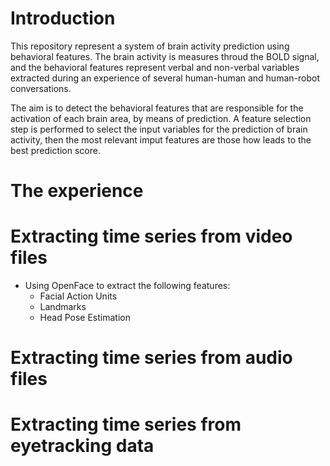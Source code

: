 # Introduction
This repository represent a system of brain activity prediction using behavioral features.
The brain activity is measures throud the BOLD signal, and the behavioral features represent verbal and non-verbal variables extracted during an experience of several human-human and human-robot conversations.

The aim is to detect the behavioral features that are responsible for the activation of each brain area, by means of prediction.
A feature selection step is performed to select the input variables for the prediction of brain activity, then the most relevant imput features are those how leads to the best prediction score.

# The experience

# Extracting time series from video files
* Using OpenFace to extract the following features:
  * Facial Action Units
  * Landmarks
  * Head Pose Estimation

# Extracting time series from audio files

# Extracting time series from eyetracking data
